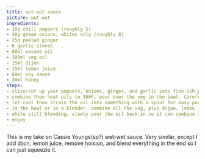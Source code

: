 ```yaml
---
title: wut-wut sauce
picture: wut-wut
ingredients:
- 10g chili peppers (roughly 5)
- 40g green onions, whites only (roughly 8)
- 25g peeled ginger
- 6 garlic cloves
- 60ml sesame oil
- 300ml veg oil
- 15ml dijon
- 15ml lemon juice
- 60ml soy sauce
- 30ml honey
steps:
- slice/cut up your peppers, onions, ginger, and garlic into fine-ish pieces,doesn't have to be perfect because we will blend everything later. Move to a large bowl that can tolerate high heat.
- combine then heat oils to 300F, pour over the veg in the bowl. Careful as it will cause a ruckus and for a moment double in volume as the water evaporates out.
- let cool then strain the oil into something with a spout for easy pouring later.
- in the bowl or in a blender, combine all the veg, plus dijon, lemon juice, soy sauce, and honey. Blend that shit.
- while still blending, slowly pour the oil back in so it can combine and emulsify.
- enjoy
---
```


This is my take on Cassie Youngs(sp?) wet-wet sauce. Very similar, except I add dijon, lemon juice, remove hoision, and blend everything in the end so I can just squeezie it. 